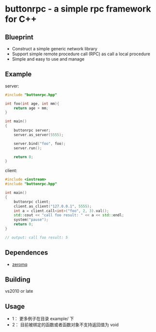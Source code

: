 
# buttonrpc - a simple rpc framework for C++

## Blueprint

- Construct a simple generic network library
- Support simple remote procedure call (RPC) as call a local procedure
- Simple and easy to use and manage

## Example
server:

```c++
#include "buttonrpc.hpp"

int foo(int age, int mm){
	return age + mm;
}

int main()
{
	buttonrpc server;
	server.as_server(5555);

	server.bind("foo", foo);
	server.run();

	return 0;
}
```

client: 

```c++
#include <iostream>
#include "buttonrpc.hpp"

int main()
{
	buttonrpc client;
	client.as_client("127.0.0.1", 5555);
	int a = client.call<int>("foo", 2, 3).val();
	std::cout << "call foo result: " << a << std::endl;
	system("pause");
	return 0;
}

// output: call foo result: 5

```

## Dependences
- [zeromq](http://zguide.zeromq.org/page:all)


## Building
vs2010 or late 

## Usage

- 1： 更多例子在目录 example/ 下
- 2： 目前被绑定的函数或者函数对象不支持返回值为 void 

